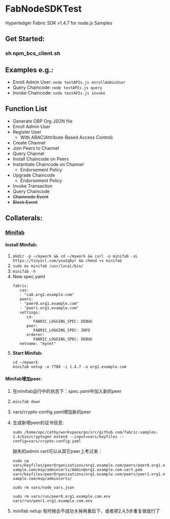 # FabNodeSDKTest
Hyperledger Fabric SDK v1.4.7 for node.js Samples

## Get Started:
### sh npm_bcs_client.sh

## Examples e.g.:
   - Enroll Admin User: ```node testAPIs.js enrollAdminUser```
   - Query Chaincode: ```node testAPIs.js query```
   - Invoke Chaincode: ```node testAPIs.js invoke```


## Function List
  - Generate OBP Org JSON file
  - Enroll Admin User
  - Register User
     - With ABAC(Attribute-Based Access Control)
  - Create Channel
  - Join Peers to Channel
  - Query Channel
  - Install Chaincode on Peers
  - Instantiate Chaincode on Channel
     - Endorsement Policy
  -	Upgrade Chaincode
     - Endorsement Policy
  -	Invoke Transaction 
  -	Query Chaincode
  - ~~Chaincode Event~~
  - ~~Block Event~~


## Collaterals: 
### [**Minifab**](https://github.com/hyperledger-labs/minifabric)
#### Install Minifab:
   1. ```mkdir -p ~/mywork && cd ~/mywork && curl -o minifab -sL https://tinyurl.com/yxa2q6yr && chmod +x minifab```
   2. ```sudo mv minifab /usr/local/bin/```
   3. ```minifab -h```
   4. New spec.yaml
      ```
      fabric:
         cas:
         - "ca0.org1.example.com"
         peers: 
         - "peer0.org1.example.com"
         - "peer1.org1.example.com"
         settings:
            ca:
               FABRIC_LOGGING_SPEC: DEBUG
            peer:
               FABRIC_LOGGING_SPEC: INFO
            orderer:
               FABRIC_LOGGING_SPEC: DEBUG
         netname: "mynet"
      ```
   5. **Start Minifab:**
      ```
      cd ~/mywork
      minifab netup -e 7788 -i 1.4.7 -o org1.example.com
      ```

#### Minifab增加peer:
   1. 在minifab运行中的状态下：spec.yaml中加入新的peer
   2. ```minifab down```
   3. vars/crypto-config.yaml增加新的peer
   4. 生成新增peer的证书信息: 
      
      ```sudo /home/opc/cathy/workspace/go/src/github.com/fabric-samples-1.4/bin/cryptogen extend --input=vars/keyfiles --config=vars/crypto-config.yaml```
     
      缺失的admin cert可以从其它peer上考过来：
      
      ```sudo cp vars/keyfiles/peerOrganizations/org1.example.com/peers/peer0.org1.example.com/msp/admincerts/Admin@org1.example.com-cert.pem vars/keyfiles/peerOrganizations/org1.example.com/peers/peer1.org1.example.com/msp/admincerts/```

      ```sudo rm vars/node_vars.json```
      
      ```sudo rm vars/run/peer0.org1.example.com.env vars/run/peer1.org1.example.com.env```

   5. minifab netup
   有时候会不成功关掉再重启下，或者把2,4,5步重复做就行了
